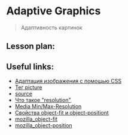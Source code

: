 ﻿# Adaptive Graphics 
> Адаптивность картинок

## Lesson plan:


## Useful links:
+ [Адаптация изображения с помощью CSS](https://vc.ru/dev/162969-kak-sdelat-izobrazheniya-adaptivnymi-s-pomoshchyu-css)
+ [Тег picture](https://developer.mozilla.org/ru/docs/Web/HTML/Element/picture)
+ [source](https://developer.mozilla.org/ru/docs/Web/HTML/Element/source)
+ [Что такое "resolution"](https://developer.mozilla.org/en-US/docs/Web/CSS/resolution)
+ [Media Min/Max-Resolution](https://developer.mozilla.org/en-US/docs/Web/CSS/@media/resolution)
+ [Свойства object-fit и object-positiont](https://html5book.ru/svoystva-object-fit-i-object-position/) 
+ [mozilla_object-fit](https://developer.mozilla.org/ru/docs/Web/CSS/object-fit)
+ [mozilla_object-position](https://developer.mozilla.org/ru/docs/Web/CSS/object-position)